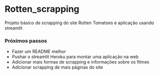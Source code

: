 # Rotten_scrapping

Projeto básico de scrapping do site Rotten Tomatoes e aplicação usando streamlit

### Próximos passos

* Fazer um README melhor
* Pushar o streamlit Heroku para montar uma aplicação na web
* Adicionar mais formas de scrapping e informações sobre os filmes
* Adicionar scrapping de mais páginas do site
